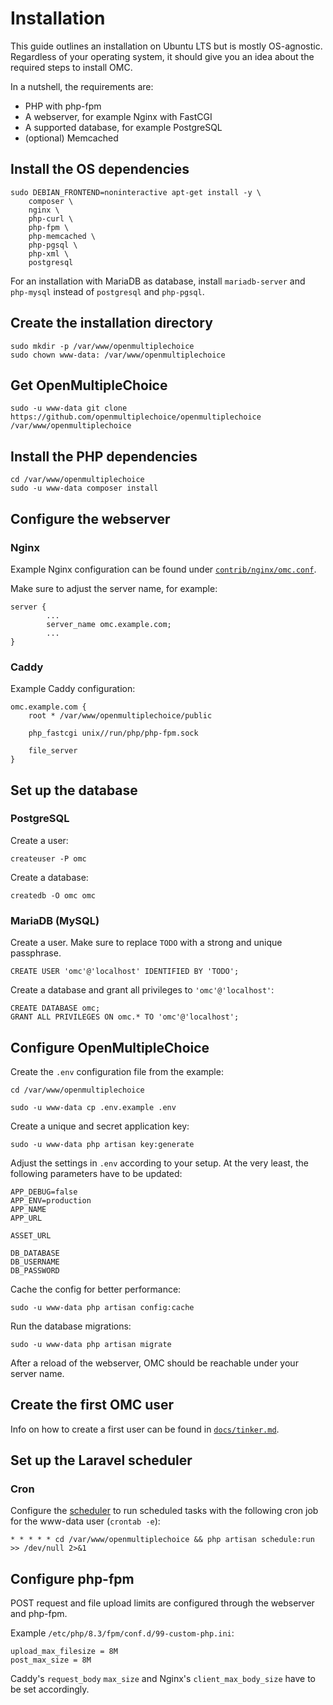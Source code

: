 # Installation

This guide outlines an installation on Ubuntu LTS but is mostly OS-agnostic.
Regardless of your operating system, it should give you an idea about the
required steps to install OMC.

In a nutshell, the requirements are:

* PHP with php-fpm
* A webserver, for example Nginx with FastCGI
* A supported database, for example PostgreSQL
* (optional) Memcached

## Install the OS dependencies

```
sudo DEBIAN_FRONTEND=noninteractive apt-get install -y \
    composer \
    nginx \
    php-curl \
    php-fpm \
    php-memcached \
    php-pgsql \
    php-xml \
    postgresql
```

For an installation with MariaDB as database, install `mariadb-server` and
`php-mysql` instead of `postgresql` and `php-pgsql`.

## Create the installation directory

```
sudo mkdir -p /var/www/openmultiplechoice
sudo chown www-data: /var/www/openmultiplechoice
```

## Get OpenMultipleChoice

```
sudo -u www-data git clone https://github.com/openmultiplechoice/openmultiplechoice /var/www/openmultiplechoice
```

## Install the PHP dependencies

```
cd /var/www/openmultiplechoice
sudo -u www-data composer install
```

## Configure the webserver

### Nginx

Example Nginx configuration can be found under [`contrib/nginx/omc.conf`](../contrib/nginx/omc.conf).

Make sure to adjust the server name, for example:

```
server {
        ...
        server_name omc.example.com;
        ...
}
```

### Caddy

Example Caddy configuration:

```
omc.example.com {
	root * /var/www/openmultiplechoice/public

	php_fastcgi unix//run/php/php-fpm.sock

	file_server
}
```

## Set up the database

### PostgreSQL

Create a user:

```
createuser -P omc
```

Create a database:

```
createdb -O omc omc
```

### MariaDB (MySQL)

Create a user. Make sure to replace `TODO` with a strong and unique passphrase.

```
CREATE USER 'omc'@'localhost' IDENTIFIED BY 'TODO';
```

Create a database and grant all privileges to `'omc'@'localhost'`:

```
CREATE DATABASE omc;
GRANT ALL PRIVILEGES ON omc.* TO 'omc'@'localhost';
```

## Configure OpenMultipleChoice

Create the `.env` configuration file from the example:

```
cd /var/www/openmultiplechoice

sudo -u www-data cp .env.example .env
```

Create a unique and secret application key:

```
sudo -u www-data php artisan key:generate
```

Adjust the settings in `.env` according to your setup. At the very least,
the following parameters have to be updated:

```
APP_DEBUG=false
APP_ENV=production
APP_NAME
APP_URL

ASSET_URL

DB_DATABASE
DB_USERNAME
DB_PASSWORD
```

Cache the config for better performance:

```
sudo -u www-data php artisan config:cache
```

Run the database migrations:

```
sudo -u www-data php artisan migrate
```

After a reload of the webserver, OMC should be reachable under your server name.

## Create the first OMC user

Info on how to create a first user can be found in [`docs/tinker.md`](./tinker.md#add-user).

## Set up the Laravel scheduler

### Cron

Configure the [scheduler](https://laravel.com/docs/10.x/scheduling#running-the-scheduler)
to run scheduled tasks with the following cron job for the www-data user
(`crontab -e`):

```
* * * * * cd /var/www/openmultiplechoice && php artisan schedule:run >> /dev/null 2>&1
```

## Configure php-fpm

POST request and file upload limits are configured through the webserver
and php-fpm.

Example `/etc/php/8.3/fpm/conf.d/99-custom-php.ini`:

```
upload_max_filesize = 8M
post_max_size = 8M
```

Caddy's `request_body` `max_size` and Nginx's `client_max_body_size` have
to be set accordingly.
